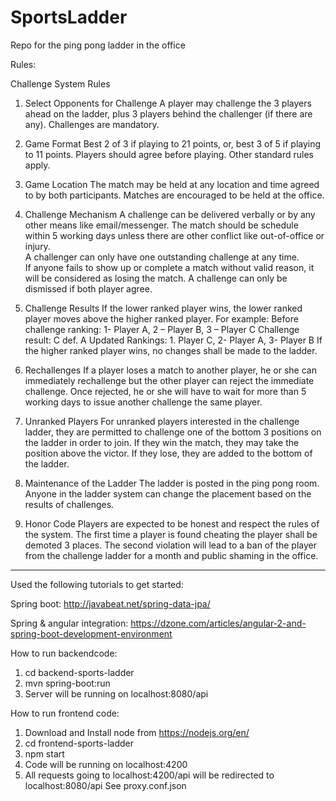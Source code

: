 # SportsLadder
Repo for the ping pong ladder in the office

Rules:

Challenge System Rules

1.	Select Opponents for Challenge
A player may challenge the 3 players ahead on the ladder, plus 3 players behind the challenger (if there are any).
Challenges are mandatory. 

2.	Game Format
Best 2 of 3 if playing to 21 points, or, best 3 of 5 if playing to 11 points.  Players should agree before playing.  Other standard rules apply. 

3.	Game Location
The match may be held at any location and time agreed to by both participants. Matches are encouraged to be held at the office.

4.	Challenge Mechanism
A challenge can be delivered verbally or by any other means like email/messenger.  The match should be schedule within 5 working days unless there are other conflict like out-of-office or injury.  
A challenger can only have one outstanding challenge at any time.  
If anyone fails to show up or complete a match without valid reason, it will be considered as losing the match. 
A challenge can only be dismissed if both player agree. 

5.	Challenge Results
If the lower ranked player wins, the lower ranked player moves above the higher ranked player.
For example: 
Before challenge ranking: 1- Player A, 2 – Player B, 3 – Player C
Challenge result: C def. A
Updated Rankings: 1. Player C, 2- Player A, 3- Player B
If the higher ranked player wins, no changes shall be made to the ladder.

6.	Rechallenges
If a player loses a match to another player, he or she can immediately rechallenge but the other player can reject the immediate challenge.  Once rejected, he or she will have to wait for more than 5 working days to issue another challenge the same player.  

7.	Unranked Players
For unranked players interested in the challenge ladder, they are permitted to challenge one of the bottom 3 positions on the ladder in order to join. If they win the match, they may take the position above the victor. If they lose, they are added to the bottom of the ladder.

8.	Maintenance of the Ladder
The ladder is posted in the ping pong room.  Anyone in the ladder system can change the placement based on the results of challenges.  

9.	Honor Code
Players are expected to be honest and respect the rules of the system. The first time a player is found cheating the player shall be demoted 3 places. The second violation will lead to a ban of the player from the challenge ladder for a month and public shaming in the office.  

---

Used the following tutorials to get started:

Spring boot: http://javabeat.net/spring-data-jpa/

Spring & angular integration: https://dzone.com/articles/angular-2-and-spring-boot-development-environment

How to run backendcode:

1. cd backend-sports-ladder
2. mvn spring-boot:run
3. Server will be running on localhost:8080/api

How to run frontend code:
1. Download and Install node from https://nodejs.org/en/
2. cd frontend-sports-ladder
3. npm start
4. Code will be running on localhost:4200
5. All requests going to localhost:4200/api will be redirected to localhost:8080/api See proxy.conf.json
